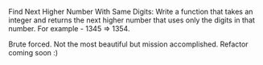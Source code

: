 Find Next Higher Number With Same Digits: Write a function that takes an integer and returns the next higher number that uses only the digits in that number. For example - 1345 => 1354.

Brute forced. Not the most beautiful but mission accomplished. Refactor coming soon :)